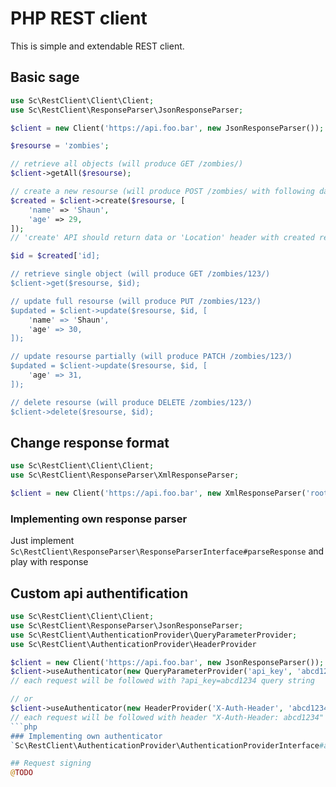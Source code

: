 # PHP REST client

This is simple and extendable REST client.

## Basic sage

```php
use Sc\RestClient\Client\Client;
use Sc\RestClient\ResponseParser\JsonResponseParser;

$client = new Client('https://api.foo.bar', new JsonResponseParser());

$resourse = 'zombies';

// retrieve all objects (will produce GET /zombies/)
$client->getAll($resourse);

// create a new resourse (will produce POST /zombies/ with following data)
$created = $client->create($resourse, [
    'name' => 'Shaun',
    'age' => 29,
]);
// 'create' API should return data or 'Location' header with created resource URI

$id = $created['id];

// retrieve single object (will produce GET /zombies/123/)
$client->get($resourse, $id);

// update full resourse (will produce PUT /zombies/123/)
$updated = $client->update($resourse, $id, [
	'name' => 'Shaun',
	'age' => 30,
]);

// update resourse partially (will produce PATCH /zombies/123/)
$updated = $client->update($resourse, $id, [
	'age' => 31,
]);

// delete resourse (will produce DELETE /zombies/123/)
$client->delete($resourse, $id);

```
## Change response format
```php
use Sc\RestClient\Client\Client;
use Sc\RestClient\ResponseParser\XmlResponseParser;

$client = new Client('https://api.foo.bar', new XmlResponseParser('root_tag_name'));
```
### Implementing own response parser
Just implement `Sc\RestClient\ResponseParser\ResponseParserInterface#parseResponse` and play with response

## Custom api authentification
```php
use Sc\RestClient\Client\Client;
use Sc\RestClient\ResponseParser\JsonResponseParser;
use Sc\RestClient\AuthenticationProvider\QueryParameterProvider;
use Sc\RestClient\AuthenticationProvider\HeaderProvider

$client = new Client('https://api.foo.bar', new JsonResponseParser());
$client->useAuthenticator(new QueryParameterProvider('api_key', 'abcd1234'));
// each request will be followed with ?api_key=abcd1234 query string

// or
$client->useAuthenticator(new HeaderProvider('X-Auth-Header', 'abcd1234'));
// each request will be followed with header "X-Auth-Header: abcd1234"
```php
### Implementing own authenticator
`Sc\RestClient\AuthenticationProvider\AuthenticationProviderInterface#addAuthentificationInfo` will play with original request and modify it according with your requirements such as X.509 certificates

## Request signing
@TODO